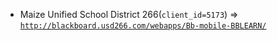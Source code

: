  - Maize Unified School District 266(`client_id=5173`) => [`http://blackboard.usd266.com/webapps/Bb-mobile-BBLEARN/`](http://blackboard.usd266.com/webapps/Bb-mobile-BBLEARN/)
